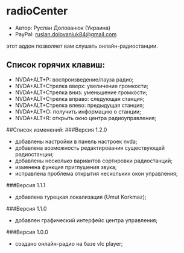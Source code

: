 # radioCenter

* Автор: Руслан Долованюк (Украина)
* PayPal: ruslan.dolovaniuk84@gmail.com

этот аддон позволяет вам слушать онлайн-радиостанции.


## Список горячих клавиш:
* NVDA+ALT+P: воспроизведение/пауза радио;
* NVDA+ALT+Стрелка вверх: увеличение громкости;
* NVDA+ALT+Стрелка вниз: уменьшение громкости;
* NVDA+ALT+Стрелка вправо: следующая станция;
* NVDA+ALT+Стрелка влево: предыдущая станция;
* NVDA+ALT+O: получить информацию о станции;
* NVDA+ALT+R: открыть окно центра радиоуправления;

##Список изменений:
###Версия 1.2.0
* добавлены настройки в панель настроек nvda;
* добавлена возможность редактирования существующей радиостанции;
* добавлены несколько вариантов сортировки радиостанций;
* изменена функция приглушения звука;
* исправлена проблема открытия нескольких окон управления;

###Версия 1.1.1
* добавлена турецкая локализация (Umut Korkmaz);

###Версия 1.1.0
* добавлен графический интерфейс центра управления;

###Версия 1.0.0
* создано онлайн-радио на базе vlc player;
